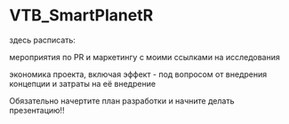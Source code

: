 # VTB_SmartPlanetR
здесь расписать:

мероприятия по PR и маркетингу с моими ссылками на исследования

экономика проекта, включая эффект - под вопросом
от внедрения концепции и затраты на её внедрение

Обязательно начертите план разработки и начните делать презентацию!!

